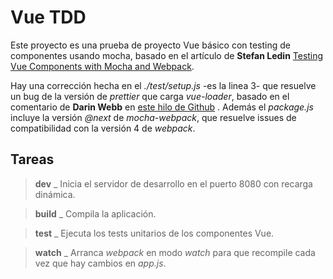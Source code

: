 # Vue TDD

Este proyecto es una prueba de proyecto Vue básico con testing de componentes usando
mocha, basado en el artículo de **Stefan Ledin** [Testing Vue Components with Mocha and Webpack](https://itnext.io/testing-vue-components-with-mocha-and-webpack-594a9f7e28b9).

Hay una corrección hecha en el *./test/setup.js* -es la linea 3- que resuelve un bug de la
versión de *prettier* que carga *vue-loader*, basado en el comentario de **Darin Webb** en
[este hilo de Github](https://github.com/vuejs/vue-cli/issues/2128#issuecomment-458258717) . Además
el *package.js* incluye la versión *@next* de *mocha-webpack*, que resuelve issues de compatibilidad
con la versión 4 de *webpack*.

## Tareas

> **dev** _ Inicia el servidor de desarrollo en el  puerto 8080 con recarga dinámica.

> **build** _ Compila la aplicación.

> **test** _ Ejecuta los tests unitarios de los componentes Vue.

> **watch** _ Arranca *webpack* en modo *watch* para que recompile cada vez que hay cambios en *app.js*.